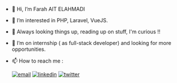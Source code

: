 - 👋 Hi, I’m Farah AIT ELAHMADI
- 👀 I’m interested in PHP, Laravel, VueJS.
- 🌱 Always looking things up, reading up on stuff, I'm curious !!
- 💞️ I’m on internship ( as full-stack developer) and looking for more opportunities.

- 📫 How to reach me :

     [![email](https://img.shields.io/badge/email-red?style=for-the-badge&logo=gmail&logoColor=white)](mailto:farahaitelahmadi@gmail.com)
     [![linkedin](https://img.shields.io/badge/linkedin-0A66C2?style=for-the-badge&logo=linkedin&logoColor=white)](https://www.linkedin.com/in/farah-ahmadi)
     [![twitter](https://img.shields.io/badge/twitter-1DA1F2?style=for-the-badge&logo=twitter&logoColor=white)](https://twitter.com/ahmadiF__)

<!--      ![](https://komarev.com/ghpvc/?username=ray0emma&color=dc143c) -->
<!---
Ray0Emma/Ray0Emma is a ✨ special ✨ repository because its `README.md` (this file) appears on your GitHub profile.
You can click the Preview link to take a look at your changes.
--->
